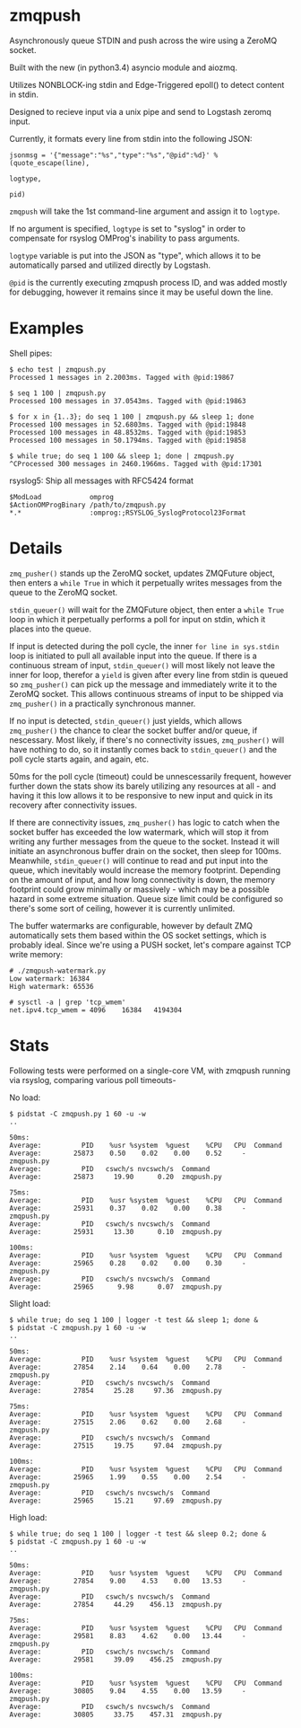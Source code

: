 zmqpush
=======

Asynchronously queue STDIN and push across the wire using a ZeroMQ socket.

Built with the new (in python3.4) asyncio module and aiozmq.

Utilizes NONBLOCK-ing stdin and Edge-Triggered epoll() to detect content in stdin.

Designed to recieve input via a unix pipe and send to Logstash zeromq input.

Currently, it formats every line from stdin into the following JSON:

```
jsonmsg = '{"message":"%s","type":"%s","@pid":%d}' % (quote_escape(line),
                                                                   logtype,
                                                                   pid)
```

`zmqpush` will take the 1st command-line argument and assign it to `logtype`. 

If no argument is specified, `logtype` is set to "syslog" in order to compensate for rsyslog OMProg's inability to pass arguments.

`logtype` variable is put into the JSON as "type", which allows it to be automatically parsed and utilized directly by Logstash.

`@pid` is the currently executing zmqpush process ID, and was added mostly for debugging, however it remains since it may be useful down the line.

Examples
=======

Shell pipes:
```
$ echo test | zmqpush.py
Processed 1 messages in 2.2003ms. Tagged with @pid:19867

$ seq 1 100 | zmqpush.py
Processed 100 messages in 37.0543ms. Tagged with @pid:19863

$ for x in {1..3}; do seq 1 100 | zmqpush.py && sleep 1; done
Processed 100 messages in 52.6803ms. Tagged with @pid:19848
Processed 100 messages in 48.8532ms. Tagged with @pid:19853
Processed 100 messages in 50.1794ms. Tagged with @pid:19858

$ while true; do seq 1 100 && sleep 1; done | zmqpush.py 
^CProcessed 300 messages in 2460.1966ms. Tagged with @pid:17301
```

rsyslog5: Ship all messages with RFC5424 format
```
$ModLoad            omprog
$ActionOMProgBinary /path/to/zmqpush.py
*.*                 :omprog:;RSYSLOG_SyslogProtocol23Format
```


Details
=======

`zmq_pusher()` stands up the ZeroMQ socket, updates ZMQFuture object, then enters a `while True` in which it perpetually writes messages from the queue to the ZeroMQ socket.

`stdin_queuer()` will wait for the ZMQFuture object, then enter a `while True` loop in which it perpetually performs a poll for input on stdin, which it places into the queue.

If input is detected during the poll cycle, the inner `for line in sys.stdin` loop is initiated to pull all available input into the queue. If there is a continuous stream of input, `stdin_queuer()` will most likely not leave the inner for loop, therefor a `yield` is given after every line from stdin is queued so `zmq_pusher()` can pick up the message and immediately write it to the ZeroMQ socket. This allows continuous streams of input to be shipped via `zmq_pusher()` in a practically synchronous manner.

If no input is detected, `stdin_queuer()` just yields, which allows `zmq_pusher()` the chance to clear the socket buffer and/or queue, if nescessary. Most likely, if there's no connectivity issues, `zmq_pusher()` will have nothing to do, so it instantly comes back to `stdin_queuer()` and the poll cycle starts again, and again, etc.

50ms for the poll cycle (timeout) could be unnescessarily frequent, however further down the stats show its barely utilizing any resources at all - and having it this low allows it to be responsive to new input and quick in its recovery after connectivity issues.

If there are connectivity issues, `zmq_pusher()` has logic to catch when the socket buffer has exceeded the low watermark, which will stop it from writing any further messages from the queue to the socket. Instead it will initiate an asynchronous buffer drain on the socket, then sleep for 100ms.
Meanwhile, `stdin_queuer()` will continue to read and put input into the queue, which inevitably would increase the memory footprint. Depending on the amount of input, and how long connectivity is down, the memory footprint could grow minimally or massively - which may be a possible hazard in some extreme situation. Queue size limit could be configured so there's some sort of ceiling, however it is currently unlimited.

The buffer watermarks are configurable, however by default ZMQ automatically sets them based within the OS socket settings, which is probably ideal. Since we're using a PUSH socket, let's compare against TCP write memory:
```
# ./zmqpush-watermark.py 
Low watermark: 16384
High watermark: 65536

# sysctl -a | grep 'tcp_wmem'
net.ipv4.tcp_wmem = 4096	16384	4194304
```


Stats
=======

Following tests were performed on a single-core VM, with zmqpush running via rsyslog, comparing various poll timeouts-

No load:
```
$ pidstat -C zmqpush.py 1 60 -u -w
..

50ms:
Average:          PID    %usr %system  %guest    %CPU   CPU  Command
Average:        25873    0.50    0.02    0.00    0.52     -  zmqpush.py
Average:          PID   cswch/s nvcswch/s  Command
Average:        25873     19.90      0.20  zmqpush.py

75ms:
Average:          PID    %usr %system  %guest    %CPU   CPU  Command
Average:        25931    0.37    0.02    0.00    0.38     -  zmqpush.py
Average:          PID   cswch/s nvcswch/s  Command
Average:        25931     13.30      0.10  zmqpush.py

100ms:
Average:          PID    %usr %system  %guest    %CPU   CPU  Command
Average:        25965    0.28    0.02    0.00    0.30     -  zmqpush.py
Average:          PID   cswch/s nvcswch/s  Command
Average:        25965      9.98      0.07  zmqpush.py
```

Slight load:
```
$ while true; do seq 1 100 | logger -t test && sleep 1; done &
$ pidstat -C zmqpush.py 1 60 -u -w
..

50ms:
Average:          PID    %usr %system  %guest    %CPU   CPU  Command
Average:        27854    2.14    0.64    0.00    2.78     -  zmqpush.py
Average:          PID   cswch/s nvcswch/s  Command
Average:        27854     25.28     97.36  zmqpush.py

75ms:
Average:          PID    %usr %system  %guest    %CPU   CPU  Command
Average:        27515    2.06    0.62    0.00    2.68     -  zmqpush.py
Average:          PID   cswch/s nvcswch/s  Command
Average:        27515     19.75     97.04  zmqpush.py

100ms:
Average:          PID    %usr %system  %guest    %CPU   CPU  Command
Average:        25965    1.99    0.55    0.00    2.54     -  zmqpush.py
Average:          PID   cswch/s nvcswch/s  Command
Average:        25965     15.21     97.69  zmqpush.py
```

High load:
```
$ while true; do seq 1 100 | logger -t test && sleep 0.2; done &
$ pidstat -C zmqpush.py 1 60 -u -w
..

50ms:
Average:          PID    %usr %system  %guest    %CPU   CPU  Command
Average:        27854    9.00    4.53    0.00   13.53     -  zmqpush.py
Average:          PID   cswch/s nvcswch/s  Command
Average:        27854     44.29    456.13  zmqpush.py

75ms:
Average:          PID    %usr %system  %guest    %CPU   CPU  Command
Average:        29581    8.83    4.62    0.00   13.44     -  zmqpush.py
Average:          PID   cswch/s nvcswch/s  Command
Average:        29581     39.09    456.25  zmqpush.py

100ms:
Average:          PID    %usr %system  %guest    %CPU   CPU  Command
Average:        30805    9.04    4.55    0.00   13.59     -  zmqpush.py
Average:          PID   cswch/s nvcswch/s  Command
Average:        30805     33.75    457.31  zmqpush.py
```

